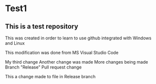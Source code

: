 # Test1
## This is a test repository

This was created in order to learn to use github integrated with Windows and Linux

This modification was done from MS Visual Studio Code

My third change
Another change was made
More changes being made
Branch "Release"
Pull request change


This a change made to file in Release branch
